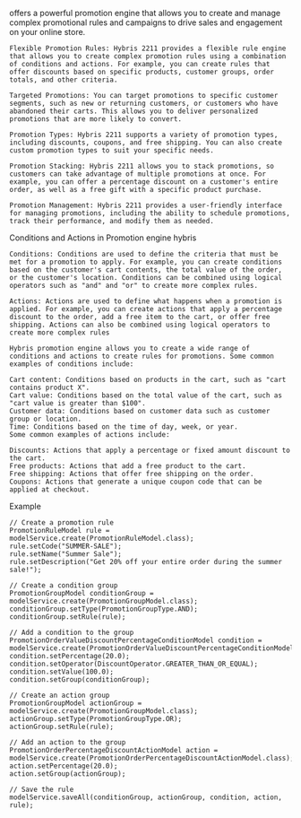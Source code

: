 offers a powerful promotion engine that allows you to create and manage complex promotional rules and campaigns to drive sales and engagement on your online store.

    Flexible Promotion Rules: Hybris 2211 provides a flexible rule engine that allows you to create complex promotion rules using a combination of conditions and actions. For example, you can create rules that offer discounts based on specific products, customer groups, order totals, and other criteria.

    Targeted Promotions: You can target promotions to specific customer segments, such as new or returning customers, or customers who have abandoned their carts. This allows you to deliver personalized promotions that are more likely to convert.

    Promotion Types: Hybris 2211 supports a variety of promotion types, including discounts, coupons, and free shipping. You can also create custom promotion types to suit your specific needs.

    Promotion Stacking: Hybris 2211 allows you to stack promotions, so customers can take advantage of multiple promotions at once. For example, you can offer a percentage discount on a customer's entire order, as well as a free gift with a specific product purchase.

    Promotion Management: Hybris 2211 provides a user-friendly interface for managing promotions, including the ability to schedule promotions, track their performance, and modify them as needed.

Conditions and Actions in Promotion engine hybris

    Conditions: Conditions are used to define the criteria that must be met for a promotion to apply. For example, you can create conditions based on the customer's cart contents, the total value of the order, or the customer's location. Conditions can be combined using logical operators such as "and" and "or" to create more complex rules.

    Actions: Actions are used to define what happens when a promotion is applied. For example, you can create actions that apply a percentage discount to the order, add a free item to the cart, or offer free shipping. Actions can also be combined using logical operators to create more complex rules

    Hybris promotion engine allows you to create a wide range of conditions and actions to create rules for promotions. Some common examples of conditions include:

    Cart content: Conditions based on products in the cart, such as "cart contains product X".
    Cart value: Conditions based on the total value of the cart, such as "cart value is greater than $100".
    Customer data: Conditions based on customer data such as customer group or location.
    Time: Conditions based on the time of day, week, or year.
    Some common examples of actions include:

    Discounts: Actions that apply a percentage or fixed amount discount to the cart.
    Free products: Actions that add a free product to the cart.
    Free shipping: Actions that offer free shipping on the order.
    Coupons: Actions that generate a unique coupon code that can be applied at checkout.

Example

    // Create a promotion rule
    PromotionRuleModel rule = modelService.create(PromotionRuleModel.class);
    rule.setCode("SUMMER-SALE");
    rule.setName("Summer Sale");
    rule.setDescription("Get 20% off your entire order during the summer sale!");

    // Create a condition group
    PromotionGroupModel conditionGroup = modelService.create(PromotionGroupModel.class);
    conditionGroup.setType(PromotionGroupType.AND);
    conditionGroup.setRule(rule);

    // Add a condition to the group
    PromotionOrderValueDiscountPercentageConditionModel condition = modelService.create(PromotionOrderValueDiscountPercentageConditionModel.class);
    condition.setPercentage(20.0);
    condition.setOperator(DiscountOperator.GREATER_THAN_OR_EQUAL);
    condition.setValue(100.0);
    condition.setGroup(conditionGroup);

    // Create an action group
    PromotionGroupModel actionGroup = modelService.create(PromotionGroupModel.class);
    actionGroup.setType(PromotionGroupType.OR);
    actionGroup.setRule(rule);

    // Add an action to the group
    PromotionOrderPercentageDiscountActionModel action = modelService.create(PromotionOrderPercentageDiscountActionModel.class);
    action.setPercentage(20.0);
    action.setGroup(actionGroup);

    // Save the rule
    modelService.saveAll(conditionGroup, actionGroup, condition, action, rule);
